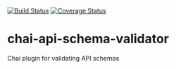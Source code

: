 [![Build Status](https://travis-ci.com/kobik/chai-api-schema-validator.svg?branch=master)](https://travis-ci.com/kobik/chai-api-schema-validator)
[![Coverage Status](https://coveralls.io/repos/github/kobik/chai-api-schema-validator/badge.svg?branch=master)](https://coveralls.io/github/kobik/chai-api-schema-validator?branch=master)

# chai-api-schema-validator
Chai plugin for validating API schemas 